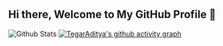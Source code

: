 ## Hi there, Welcome to My GitHub Profile 👋

![Github Stats](https://github-readme-stats.vercel.app/api?username=tegaraditya&count_private=true&show_icons=true&include_all_commits=true&theme=transparent&hide_border=true)
[![TegarAditya's github activity graph](https://github-readme-activity-graph.vercel.app/graph?username=TegarAditya&bg_color=0d1117&color=ffffff&line=025cda&point=7d7d7d&area=true&hide_border=true)](https://github.com/ashutosh00710/github-readme-activity-graph)
<!--
**TegarAditya/tegaraditya** is a ✨ _special_ ✨ repository because its `README.md` (this file) appears on your GitHub profile.

Here are some ideas to get you started:

- 🔭 I’m currently working on ...
- 🌱 I’m currently learning ...
- 👯 I’m looking to collaborate on ...
- 🤔 I’m looking for help with ...
- 💬 Ask me about ...
- 📫 How to reach me: ...
- 😄 Pronouns: ...
- ⚡ Fun fact: ...
-->
